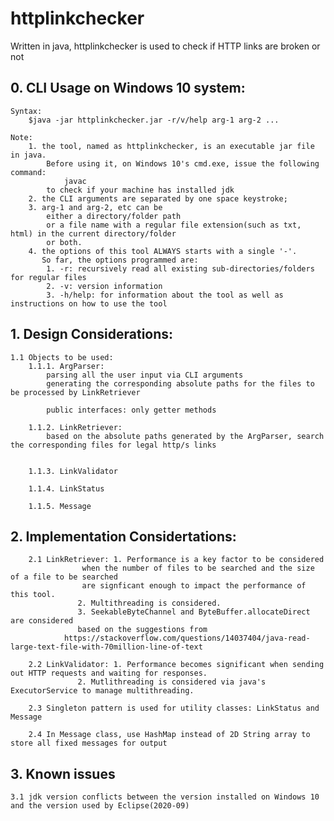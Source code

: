# httplinkchecker
Written in java, httplinkchecker is used to check if HTTP links are broken or not

##  0. CLI Usage on Windows 10 system:

	Syntax: 
		$java -jar httplinkchecker.jar -r/v/help arg-1 arg-2 ...

	Note: 
		1. the tool, named as httplinkchecker, is an executable jar file in java.
			Before using it, on Windows 10's cmd.exe, issue the following command:
				javac
			to check if your machine has installed jdk 
		2. the CLI arguments are separated by one space keystroke;
	  	3. arg-1 and arg-2, etc can be 
			either a directory/folder path 
			or a file name with a regular file extension(such as txt, html) in the current directory/folder
			or both.
		4. the options of this tool ALWAYS starts with a single '-'.
		   So far, the options programmed are: 
			1. -r: recursively read all existing sub-directories/folders for regular files
			2. -v: version information
			3. -h/help: for information about the tool as well as instructions on how to use the tool

##  1. Design Considerations:
	1.1 Objects to be used:
		1.1.1. ArgParser: 
			parsing all the user input via CLI arguments
			generating the corresponding absolute paths for the files to be processed by LinkRetriever

			public interfaces: only getter methods
			
		1.1.2. LinkRetriever:
			based on the absolute paths generated by the ArgParser, search the corresponding files for legal http/s links

			  
		1.1.3. LinkValidator

		1.1.4. LinkStatus

		1.1.5. Message

##  2. Implementation Considertations:
		2.1 LinkRetriever: 1. Performance is a key factor to be considered 
					when the number of files to be searched and the size of a file to be searched 
					are signficant enough to impact the performance of this tool. 
				   2. Multithreading is considered. 
				   3. SeekableByteChannel and ByteBuffer.allocateDirect are considered 
				   based on the suggestions from
				https://stackoverflow.com/questions/14037404/java-read-large-text-file-with-70million-line-of-text 

		2.2 LinkValidator: 1. Performance becomes significant when sending out HTTP requests and waiting for responses.
				   2. Mutlithreading is considered via java's ExecutorService to manage multithreading.
		 
		2.3 Singleton pattern is used for utility classes: LinkStatus and Message
		
		2.4 In Message class, use HashMap instead of 2D String array to store all fixed messages for output

##   3. Known issues
	3.1 jdk version conflicts between the version installed on Windows 10 and the version used by Eclipse(2020-09)  
